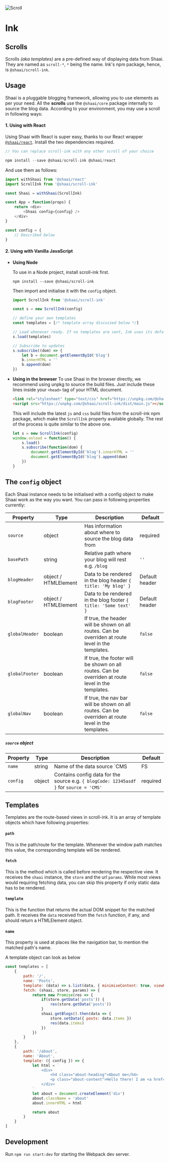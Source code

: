 ![Scroll](https://i.imgur.com/xhwr9Il.png)
# Ink

## Scrolls
Scrolls _(aka templates)_ are a pre-defined way of displaying data from Shaai. They are named as `scroll-*`, `*` being the name. Ink's npm package, hence, is `@shaai/scroll-ink`.

## Usage
Shaai is a pluggable blogging framework, allowing you to use elements as per your need. All the __scrolls__ use the `@shaai/core` package internally to source the blog data. According to your environment, you may use a scroll in following ways:

#### 1. Using with React
Using Shaai with React is super easy, thanks to our React wrapper [`@shaai/react`](https://github.com/shaaijs/react). Install the two dependencies required.

```js
// You can replace scroll-ink with any other scroll of your choice

npm install --save @shaai/scroll-ink @shaai/react
```


And use them as follows:
```js
import withShaai from '@shaai/react'
import ScrollInk from '@shaai/scroll-ink'

const Shaai = withShaai(ScrollInk)

const App = function(props) {
    return <div>
        <Shaai config={config} />
    </div>
}

const config = {
    // Described below
}
```

#### 2. Using with Vanilla JavaScript
- __Using Node__

    To use in a Node project, install scroll-ink first.

    `npm install --save @shaai/scroll-ink`

    Then import and initialise it with the `config` object.
    ```js
    import ScrollInk from '@shaai/scroll-ink'

    const s = new ScrollInk(config)

    // define your own templates
    const templates = [/* template array discussed below */]

    // Load whenever ready. If no templates are sent, Ink uses its default templates.
    s.load(templates)

    // Subscribe to updates
    s.subscribe((dom) => {
        let b = document.getElementById('blog')
        b.innerHTML = ''
        b.append(dom)
    })
    ```

- __Using in the browser__
    To use Shaai in the browser directly, we recommend using unpkg to source the build files. Just include these lines inside your `<head>` tag of your HTML document.
    ```html
    <link rel="stylesheet" type="text/css" href="https://unpkg.com/@shaai/scroll-ink/dist/main.css">
    <script src="https://unpkg.com/@shaai/scroll-ink/dist/main.js"></script>
    ```
    This will include the latest `js` and `css` build files from the scroll-ink npm package, which make the `ScrollInk` property available globally. The rest of the process is quite similar to the above one.
    ```js
    let s = new ScrollInk(config)
    window.onload = function() {
        s.load()
        s.subscribe(function(dom) {
            document.getElementById('blog').innerHTML = ''
            document.getElementById('blog').append(dom)
        })
    }
    ```

## The `config` object
Each Shaai instance needs to be initialised with a config object to make Shaai work as the way you want. You can pass in following properties currently:

| Property | Type | Description | Default |
| -------- | ---- | ----------- | ------- |
| `source`   | object | Has information about where to source the blog data from | required |
| `basePath` | string | Relative path where your blog will rest e.g. `/blog` | `''` |
| `blogHeader` | object / HTMLElement | Data to be rendered in the blog header `{ title: 'My blog' }` | Default header |
| `blogFooter` | object / HTMLElement | Data to be rendered in the blog footer `{ title: 'Some text' }` | Default header |
| `globalHeader` | boolean | If true, the header will be shown on all routes. Can be overriden at route level in the templates. | `false` |
| `globalFooter` | boolean | If true, the footer will be shown on all routes. Can be overriden at route level in the templates. | `false` |
| `globalNav` | boolean | If true, the nav bar will be shown on all routes. Can be overriden at route level in the templates. | `false` |

##### `source` object
| Property | Type | Description | Default |
| -------- | ---- | ----------- | ------- |
| `name`   | string | Name of the data source `CMS | FS | MEDIUM` | required |
| `config`   | object | Contains config data for the source e.g. `{ blogCode: 12345asdf }` for `source = 'CMS'` | required |


## Templates
Templates are the route-based views in scroll-ink. It is an array of template objects which have following properties:

#### `path`
This is the path/route for the template. Whenever the window path matches this value, the corresponding template will be rendered.

#### `fetch`
This is the method which is called before rendering the respective view. It receives the `shaai` instance, the `store` and the url `params`. While most views would requiring fetching data, you can skip this property if only static data has to be rendered.

#### `template`
This is the function that returns the actual DOM snippet for the matched path. It receives the `data` received from the `fetch` function, if any, and should return a HTMLElement object.

#### `name`
This property is used at places like the navigation bar, to mention the matched path's name.


A template object can look as below
```js
const templates = [
    {
        path: '/',
        name: 'Posts',
        template: (data) => s.list(data, { minimiseContent: true, viewFilter: ['title', 'content', 'publishData'] }),
        fetch: (shaai, store, params) => {
            return new Promise(res => {
                if(store.getData('posts')) {
                    res(store.getData('posts'))
                }
                shaai.getBlogs().then(data => {
                    store.setData({ posts: data.items })
                    res(data.items)
                })
            })
        }
    },
    {
        path: '/about',
        name: 'About',
        template: ({ config }) => {
            let html = `
                <div>
                    <h4 class="about-heading">About me</h4>
                    <p class="about-content">Hello there! I am <a href="https://github.com/mohtik05">@mohitk05</a></p>
                </div>
            `
            let about = document.createElement('div')
            about.className = 'about'
            about.innerHTML = html

            return about
        }
    }
]
```


## Development
Run `npm run start:dev` for starting the Webpack dev server.
